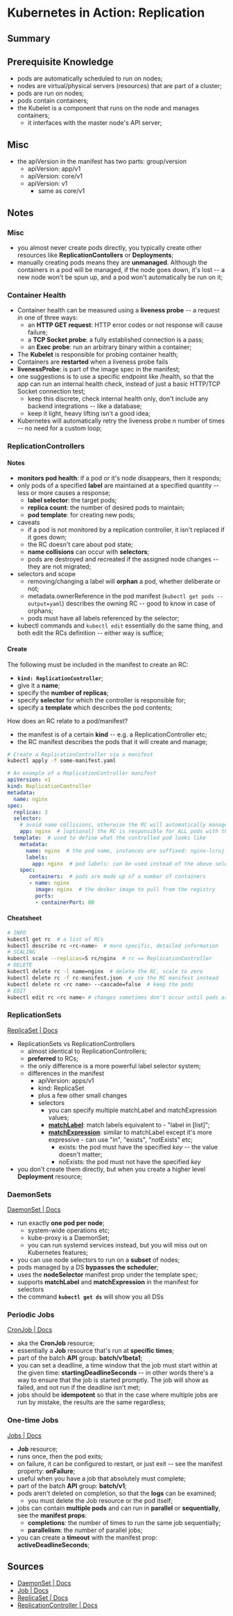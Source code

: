 # Kubernetes in Action: Replication


## Summary


## Prerequisite Knowledge

* pods are automatically scheduled to run on nodes;
* nodes are virtual/physical servers (resources) that are part of a cluster;
* pods are run on nodes;
* pods contain containers;
* the Kubelet is a component that runs on the node and manages containers;
    * it interfaces with the master node's API server;

## Misc

* the apiVersion in the manifest has two parts: group/version
    * apiVersion: app/v1
    * apiVersion: core/v1
    * apiVersion: v1
        * same as core/v1


## Notes

### Misc

* you almost never create pods directly, you typically create other resources like **ReplicationContollers** or **Deployments**;
* manually creating pods means they are **unmanaged**. Although the containers in a pod will be managed, if the node goes down, it's lost -- a new node won't be spun up, and a pod won't automatically be run on it;

### Container Health

* Container health can be measured using a **liveness probe** -- a request in one of three ways:
    * an **HTTP GET request**: HTTP error codes or not response will cause failure;
    * a **TCP Socket probe**: a fully established connection is a pass;
    * an **Exec probe**: run an arbitrary binary within a container;
* The **Kubelet** is responsible for probing container health;
* Containers are **restarted** when a liveness probe fails
* **livenessProbe**: is part of the image spec in the manifest;
* one suggestions is to use a specific endpoint like /health, so that the app can run an internal health check, instead of just a basic HTTP/TCP Socket connection test;
    * keep this discrete, check internal health only, don't include any backend integrations -- like a database;
    * keep it light, heavy lifting isn't a good idea;
* Kubernetes will automatically retry the liveness probe n number of times -- no need for a custom loop; 

### ReplicationControllers


#### Notes

* **monitors pod health**: if a pod or it's node disappears, then it responds;
* only pods of a specified **label** are maintained at a specified quantity -- less or more causes a response;
    * **label selector**: the target pods;
    * **replica count**: the number of desired pods to maintain;
    * **pod template**: for creating new pods;
* caveats
    * if a pod is not monitored by a replication controller, it isn't replaced if it goes down;
    * the RC doesn't care about pod state;
    * **name collisions** can occur with **selectors**;
    * pods are destroyed and recreated if the assigned node changes -- they are not migrated;
* selectors and scope
    * removing/changing a label will **orphan** a pod, whether deliberate or not;
    * metadata.ownerReference in the pod manifest (`kubectl get pods --output=yaml`) describes the owning RC -- good to know in case of orphans;
    * pods must have all labels referenced by the selector;
* kubectl commands and `kubectl edit` essentially do the same thing, and both edit the RCs definition -- either way is suffice;

#### Create

The following must be included in the manifest to create an RC:

* **`kind: ReplicationController`**;
* give it a **name**;
* specify the **number of replicas**;
* specify **selector** for which the controller is responsible for;
* specify a **template** which describes the pod contents;

How does an RC relate to a pod/manifest?

* the manifest is of a certain **kind** -- e.g. a ReplicationController etc;
* the RC manifest describes the pods that it will create and manage;

```sh
# Create a ReplicationController via a manifest
kubectl apply -f some-manifest.yaml
```

```yaml
# An example of a ReplicationController manifest
apiVersion: v1
kind: ReplicationController
metadata:
  name: nginx
spec:
  replicas: 3
  selector:
    # avoid name collisions, otherwise the RC will automatically manage those labels
    app: nginx  # [optional] the RC is responsible for ALL pods with this selector
  template:  # used to define what the controlled pod looks like
    metadata:
      name: nginx  # the pod name, instances are suffixed: nginx-lcruj
      labels:
        app: nginx  # pod labels: can be used instead of the above selector
    spec:
       containers:  # pods are made up of a number of containers
       - name: nginx
         image: nginx  # the docker image to pull from the registry
         ports:
         - containerPort: 80
```

#### Cheatsheet

```sh
# INFO
kubectl get rc  # a list of RCs
kubectl describe rc <rc-name>  # more specific, detailed information
# SCALING
kubectl scale --replicas=5 rc/nginx  # rc == ReplicationController
# DELETE
kubectl delete rc -l name=nginx  # delete the RC, scale to zero
kubectl delete rc -f rc-manifest.json  # use the RC manifest instead
kubectl delete rc <rc name> --cascade=false  # keep the pods
# EDIT
kubectl edit rc <rc name> # changes sometimes don't occur until pods are reloaded
```

### ReplicationSets

[ReplicaSet | Docs][rs-docs]

* ReplicationSets vs ReplicationControllers
    * almost identical to ReplicationControllers;
    * **preferred** to RCs;
    * the only difference is a more powerful label selector system;
    * differences in the manifest
        * apiVersion: apps/v1
        * kind: ReplicaSet
        * plus a few other small changes
        * selectors
          * you can specify multiple matchLabel and matchExpression values; 
          * [**matchLabel**][match-docs]: match labels equivalent to - "label in [list]";
          * [**matchExpression**][match-docs]: similar to matchLabel except it's more expressive - can use "in", "exists", "notExists" etc;
              * exists: the pod must have the specified *key* -- the value doesn't matter;
              * noExists: the pod must not have the specified *key*
* you don't create them directly, but when you create a higher level **Deployment** resource;

### DaemonSets

[DaemonSet | Docs][ds-docs]

* run exactly **one pod per node**;
    * system-wide operations etc;
    * kube-proxy is a DaemonSet;
    * you can run systemd services instead, but you will miss out on Kubernetes features;
* you can use node selectors to run on a **subset** of nodes;
* pods managed by a DS **bypasses the scheduler**;
* uses the **nodeSelector** manifest prop under the template spec;
* supports **matchLabel** and **matchExpression** in the manifest for selectors
* the command **`kubectl get ds`** will show you all DSs


### Periodic Jobs

[CronJob | Docs][cj-docs]

* aka the **CronJob** resource;
* essentially a **Job** resource that's run at **specific times**;
* part of the batch **API** group: **batch/v1beta1**;
* you can set a deadline, a time window that the job must start within at the given time: **startingDeadlineSeconds** -- in other words there's a way to ensure that the job is started promptly. The job will show as failed, and not run if the deadline isn't met;
* jobs should be **idempotent** so that in the case where multiple jobs are run by mistake, the results are the same regardless;


### One-time Jobs

[Jobs | Docs][jobs-docs]

* **Job** resource;
* runs once, then the pod exits;
* on failure, it can be configured to restart, or just exit -- see the manifest property: **onFailure**;
* useful when you have a job that absolutely must complete;
* part of the batch **API** group: **batch/v1**;
* pods aren't deleted on completion, so that the **logs** can be examined;
    * you must delete the Job resource or the pod itself;
* jobs can contain **multiple pods** and can run in **parallel** or **sequentially**, see the **manifest props**:
    * **completions**: the number of times to run the same job sequentially;
    * **parallelism**: the number of parallel jobs;
* you can create a **timeout** with the manifest prop: **activeDeadlineSeconds**;

## Sources

* [DaemonSet | Docs][ds-docs]
* [Job | Docs][jobs-docs]
* [ReplicaSet | Docs][rs-docs]
* [ReplicationController | Docs][rc-docs]

[rc-docs]: https://kubernetes.io/docs/concepts/workloads/controllers/replicationcontroller/
[rs-docs]: https://kubernetes.io/docs/concepts/workloads/controllers/replicaset/
[match-docs]: https://kubernetes.io/docs/concepts/overview/working-with-objects/labels/#set-references-in-api-objects
[jobs-docs]: https://kubernetes.io/docs/concepts/workloads/controllers/job/
[ds-docs]: https://kubernetes.io/docs/concepts/workloads/controllers/daemonset/
[cj-docs]: https://kubernetes.io/docs/concepts/workloads/controllers/cron-jobs/
